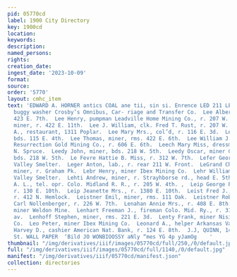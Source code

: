 ```yaml
---
pid: 05770cd
label: 1900 City Directory
key: 1900cd
location: 
keywords: 
description: 
named_persons: 
rights: 
creation_date: 
ingest_date: '2023-10-09'
format: 
source: 
order: '5770'
layout: cmhc_item
text: 'EDWARD A. HORNER antics COAL ane tii, sin si. Enrence LED 211 LEO  Le Duc Philip,
  buggy washer Crosby’s Omnibus, Car- riage and Transfer Co.  Lee Albert, miner, r.
  423 E. 7th.  Lee Henry, pumpman Leadville Home Mining Co., r. 207 W. 7th.  Lee Hugh,
  miner, r. 422 E. 11th.  Lee J. William, clk. Fred T. Rust, r. 207 W. 7th.  Lee Louis
  A., restaurant, 1311 Poplar.  Lee Mary Mrs., col’d, r. 116 E. 3d.  Lee Thomas, miner,
  bds. 115 E. 4th.  Lee Thomas, miner, rms. 422 E. 6th.  Lee William J., blksmith
  Resurrection Gold Mining Co., r. 606 E. 6th.  Leech Mary Miss, dressmkr., r. 211
  N. Spruce.  Leedy John, miner, bds. 218 W. 5th.  Leedy Oscar, miner Chippewa Lease,
  bds. 218 W. 5th.  Le Fevre Hattie B. Miss, r. 312 W. 7th.  Lefer George, wks. Arkansas
  Valley Smelter.  Leger Anton, lab., r. rear 211 W. Front.  LeGrand Christopher C.,
  miner, r. Graham Pk.  Lebr Henry, miner Ibex Mining Co.  Lehr William, fireman Arkansas
  Valley Smelter.  Lehti Andrew, miner, r. Strayhborse rd., head E. 5th.  Leibengood
  A. L., tel. opr. Colo. Midland R. R., r. 205 W. 4th. ,  Leip George P. W., barber,
  r. 130 E. 10th.  Leip Jeanette Mrs., r. 1380 E. 10th.  Leist Fred J., com’! trav.,
  r. 412 N. Hemlock.  Leistner Emil, miner, rms. 111 Oak.  Leistner Robert F., bartdr.
  Carl Nollenberger, r. 226 W. 7th.  Lenahan Annie Mrs., r. 408 E. 8th.  Lene Bat,
  miner Weldon Mine.  Lenhart Freeman J., fireman Colo. Mid. Ry., r. 312 N. Leiter
  av.  Lenhoff Stephen, miner, rms. 221 E. 3d.  Lenty Frank, miner Nisi Prius Leasing
  Co.  Leo Peter, miner Ibex Mining Co.  Leonard A., helper Arkansas Valley Smelter.  Leonard
  Harvey D., cashier American Nat. Bank, r. 124 E. 8th.  J.J, QUINN, 144 East Fifth
  St. WALL PAPER  ‘Bild JO WONBIOOSSY aNly “mes YG 4p yJamOg    '
thumbnail: "/img/derivatives/iiif/images/05770cd/full/250,/0/default.jpg"
full: "/img/derivatives/iiif/images/05770cd/full/1140,/0/default.jpg"
manifest: "/img/derivatives/iiif/05770cd/manifest.json"
collection: directories
---
```

